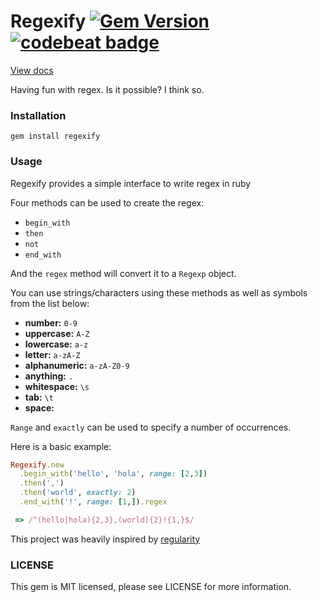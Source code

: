 # Regexify [![Gem Version](https://badge.fury.io/rb/regexify.svg)](https://badge.fury.io/rb/regexify) [![codebeat badge](https://codebeat.co/badges/91f5a907-8005-41f5-9e34-72370767ea36)](https://codebeat.co/projects/github-com-jusleg-regexify-master)

[View docs](http://www.rubydoc.info/gems/regexify/0.0.1/Regexify)

Having fun with regex. Is it possible? I think so.


### Installation

```
gem install regexify
```


### Usage

Regexify provides a simple interface to write regex in ruby

Four methods can be used to create the regex:

* `begin_with`
* `then`
* `not`
* `end_with`

And the `regex` method will convert it to a `Regexp` object.

You can use strings/characters using these methods as well as symbols from the list below:

* **number:** `0-9`
* **uppercase:** `A-Z`
* **lowercase:** `a-z`
* **letter:** `a-zA-Z`
* **alphanumeric:** `a-zA-Z0-9`
* **anything:** `.`
* **whitespace:** `\s`
* **tab:** `\t`
* **space:** ` `

`Range` and `exactly` can be used to specify a number of occurrences.

Here is a basic example:

```ruby
Regexify.new
  .begin_with('hello', 'hola', range: [2,3])
  .then(',')
  .then('world', exactly: 2)
  .end_with('!', range: [1,]).regex

 => /^(hello|hola){2,3},(world){2}!{1,}$/  
```

This project was heavily inspired by [regularity](https://github.com/andrewberls/regularity)

### LICENSE

This gem is MIT licensed, please see LICENSE for more information.
